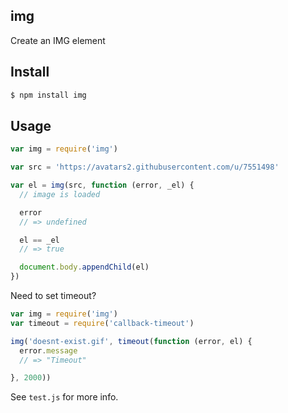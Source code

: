 ## img

Create an IMG element

## Install

```bash
$ npm install img
```

## Usage

```js
var img = require('img')

var src = 'https://avatars2.githubusercontent.com/u/7551498'

var el = img(src, function (error, _el) {
  // image is loaded

  error
  // => undefined

  el == _el
  // => true

  document.body.appendChild(el)
})
```

Need to set timeout?

```js
var img = require('img')
var timeout = require('callback-timeout')

img('doesnt-exist.gif', timeout(function (error, el) {
  error.message
  // => "Timeout"

}, 2000))
```

See `test.js` for more info.
